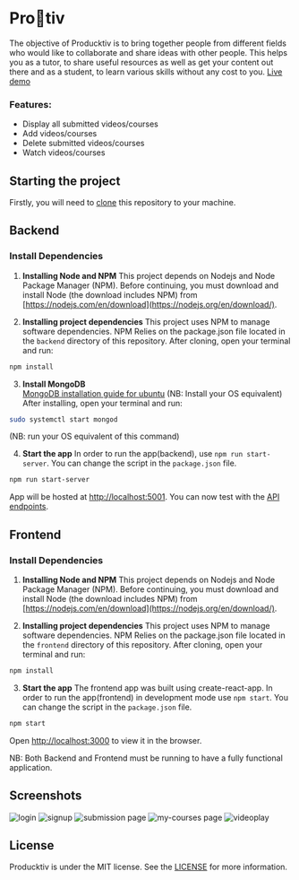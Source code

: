 # Pro:duck:tiv
The objective of Producktiv is to bring together people from different fields who would like to collaborate and share ideas with other people. This helps you as a tutor, to share useful resources as well as get your content out there and as a student, to learn various skills without any cost to you. [Live demo](https://producktiv.netlify.app/)
### Features:
- Display all submitted videos/courses
- Add videos/courses
- Delete submitted videos/courses
- Watch videos/courses

## Starting the project
Firstly, you will need to [clone](https://help.github.com/en/articles/cloning-a-repository) this repository to your machine.

## Backend
### Install Dependencies
1. **Installing Node and NPM**
   This project depends on Nodejs and Node Package Manager (NPM). Before continuing, you must download and install Node (the download includes NPM) from [https://nodejs.com/en/download](https://nodejs.org/en/download/).

2. **Installing project dependencies**
   This project uses NPM to manage software dependencies. NPM Relies on the package.json file located in the `backend` directory of this repository. After cloning, open your terminal and run:

```bash
npm install
```
3. **Install MongoDB**  
   [MongoDB installation guide for ubuntu](https://www.mongodb.com/docs/manual/tutorial/install-mongodb-on-ubuntu/) (NB: Install your OS equivalent)
   After installing, open your terminal and run:
```bash
sudo systemctl start mongod
```
(NB: run your OS equivalent of this command)


4. **Start the app**
In order to run the app(backend), use `npm run start-server`. You can change the script in the `package.json` file.
   
```bash
npm run start-server
```
App will be hosted at [http://localhost:5001](http://localhost:5001). You can now test with the [API endpoints](./backend/README.md).


## Frontend
### Install Dependencies
1. **Installing Node and NPM**
   This project depends on Nodejs and Node Package Manager (NPM). Before continuing, you must download and install Node (the download includes NPM) from [https://nodejs.com/en/download](https://nodejs.org/en/download/).

2. **Installing project dependencies**
   This project uses NPM to manage software dependencies. NPM Relies on the package.json file located in the `frontend` directory of this repository. After cloning, open your terminal and run:

```bash
npm install
```
3. **Start the app**
   The frontend app was built using create-react-app. In order to run the app(frontend) in development mode use `npm start`. You can change the script in the `package.json` file.
   
```bash
npm start
```
Open [http://localhost:3000](http://localhost:3000) to view it in the browser.

NB: Both Backend and Frontend must be running to have a fully functional application.

## Screenshots
<img src="https://imgur.com/QxuLevX.png" alt="login">
<img src="https://imgur.com/S3nkfeP.png" alt="signup">
<img src="https://imgur.com/AUcU9Kq.png" alt="submission page">
<img src="https://imgur.com/zJAIeGH.png" alt="my-courses page">
<img src="https://imgur.com/r3h7jBf.png" alt="videoplay">

## License  
Producktiv is under the MIT license. See the [LICENSE](https://github.com/sourcerer-io/sourcerer-app/blob/develop/LICENSE.md) for more information.
